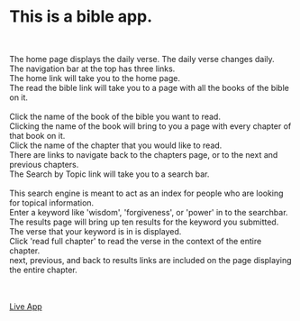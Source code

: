 <h1>This is a bible app.</h1></br>
<p>The home page displays the daily verse. The daily verse changes daily.</br>
The navigation bar at the top has three links.</br>
The home link will take you to the home page.</br>
The read the bible link will take you to a page with all the books of the bible on it.</br></br>
  Click the name of the book of the bible you want to read.</br>
  Clicking the name of the book will bring to you a page with every chapter of that book on it.</br>
  Click the name of the chapter that you would like to read.</br>
  There are links to navigate back to the chapters page, or to the next and previous chapters.</br>
The Search by Topic link will take you to a search bar.</br></br>
  This search engine is meant to act as an index for people who are looking for topical information.</br>
  Enter a keyword like 'wisdom', 'forgiveness', or 'power' in to the searchbar.</br>
  The results page will bring up ten results for the keyword you submitted.</br>
  The verse that your keyword is in is displayed.</br>
  Click 'read full chapter' to read the verse in the context of the entire chapter.</br>
  next, previous, and back to results links are included on the page displaying the entire chapter.</p>
  </br>
  </br>
  <a href='https://shemby.github.io/ApiHack'>Live App</a>
